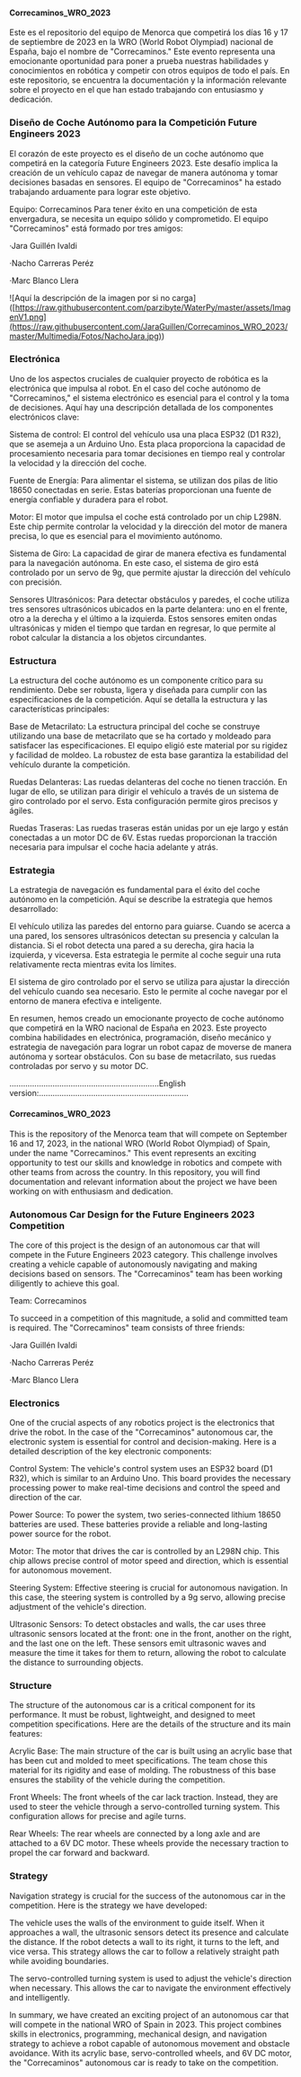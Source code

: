 #### Correcaminos_WRO_2023
Este es el repositorio del equipo de Menorca que competirá los días 16 y 17 de septiembre de 2023 en la WRO (World Robot Olympiad) nacional de España, bajo el nombre de "Correcaminos." Este evento representa una emocionante oportunidad para poner a prueba nuestras habilidades y conocimientos en robótica y competir con otros equipos de todo el país. En este repositorio, se encuentra la documentación y la información relevante sobre el proyecto en el que han estado trabajando con entusiasmo y dedicación.

### Diseño de Coche Autónomo para la Competición Future Engineers 2023
El corazón de este proyecto es el diseño de un coche autónomo que competirá en la categoría Future Engineers 2023. Este desafío implica la creación de un vehículo capaz de navegar de manera autónoma y tomar decisiones basadas en sensores. El equipo de "Correcaminos" ha estado trabajando arduamente para lograr este objetivo.

Equipo: Correcaminos
Para tener éxito en una competición de esta envergadura, se necesita un equipo sólido y comprometido. El equipo "Correcaminos" está formado por tres amigos:

·Jara Guillén Ivaldi

·Nacho Carreras Peréz

·Marc Blanco Llera


<span>![</span><span>Aquí la descripción de la imagen por si no carga</span><span>]</span><span>(</span><span>[https://raw.githubusercontent.com/parzibyte/WaterPy/master/assets/ImagenV1.png](https://raw.githubusercontent.com/JaraGuillen/Correcaminos_WRO_2023/master/Multimedia/Fotos/NachoJara.jpg)</span><span>)</span>

### Electrónica
Uno de los aspectos cruciales de cualquier proyecto de robótica es la electrónica que impulsa al robot. En el caso del coche autónomo de "Correcaminos," el sistema electrónico es esencial para el control y la toma de decisiones. Aquí hay una descripción detallada de los componentes electrónicos clave:

Sistema de control: El control del vehículo usa una placa ESP32 (D1 R32), que se asemeja a un Arduino Uno. Esta placa proporciona la capacidad de procesamiento necesaria para tomar decisiones en tiempo real y controlar la velocidad y la dirección del coche.

Fuente de Energía: Para alimentar el sistema, se utilizan dos pilas de litio 18650 conectadas en serie. Estas baterías proporcionan una fuente de energía confiable y duradera para el robot.

Motor: El motor que impulsa el coche está controlado por un chip L298N. Este chip permite controlar la velocidad y la dirección del motor de manera precisa, lo que es esencial para el movimiento autónomo.

Sistema de Giro: La capacidad de girar de manera efectiva es fundamental para la navegación autónoma. En este caso, el sistema de giro está controlado por un servo de 9g, que permite ajustar la dirección del vehículo con precisión.

Sensores Ultrasónicos: Para detectar obstáculos y paredes, el coche utiliza tres sensores ultrasónicos ubicados en la parte delantera: uno en el frente, otro a la derecha y el último a la izquierda. Estos sensores emiten ondas ultrasónicas y miden el tiempo que tardan en regresar, lo que permite al robot calcular la distancia a los objetos circundantes.

### Estructura
La estructura del coche autónomo es un componente crítico para su rendimiento. Debe ser robusta, ligera y diseñada para cumplir con las especificaciones de la competición. Aquí se detalla la estructura y las características principales:

Base de Metacrilato: La estructura principal del coche se construye utilizando una base de metacrilato que se ha cortado y moldeado para satisfacer las especificaciones. El equipo eligió este material por su rigidez y facilidad de moldeo. La robustez de esta base garantiza la estabilidad del vehículo durante la competición.

Ruedas Delanteras: Las ruedas delanteras del coche no tienen tracción. En lugar de ello, se utilizan para dirigir el vehículo a través de un sistema de giro controlado por el servo. Esta configuración permite giros precisos y ágiles.

Ruedas Traseras: Las ruedas traseras están unidas por un eje largo y están conectadas a un motor DC de 6V. Estas ruedas proporcionan la tracción necesaria para impulsar el coche hacia adelante y atrás.

### Estrategia
La estrategia de navegación es fundamental para el éxito del coche autónomo en la competición. Aquí se describe la estrategia que hemos desarrollado:

El vehículo utiliza las paredes del entorno para guiarse. Cuando se acerca a una pared, los sensores ultrasónicos detectan su presencia y calculan la distancia. Si el robot detecta una pared a su derecha, gira hacia la izquierda, y viceversa. Esta estrategia le permite al coche seguir una ruta relativamente recta mientras evita los límites.

El sistema de giro controlado por el servo se utiliza para ajustar la dirección del vehículo cuando sea necesario. Esto le permite al coche navegar por el entorno de manera efectiva e inteligente.



En resumen, hemos creado un emocionante proyecto de coche autónomo que competirá en la WRO nacional de España en 2023. Este proyecto combina habilidades en electrónica, programación, diseño mecánico y estrategia de navegación para lograr un robot capaz de moverse de manera autónoma y sortear obstáculos. Con su base de metacrilato, sus ruedas controladas por servo y su motor DC.

..................................................................English version:..................................................................

#### Correcaminos_WRO_2023
This is the repository of the Menorca team that will compete on September 16 and 17, 2023, in the national WRO (World Robot Olympiad) of Spain, under the name "Correcaminos." This event represents an exciting opportunity to test our skills and knowledge in robotics and compete with other teams from across the country. In this repository, you will find documentation and relevant information about the project we have been working on with enthusiasm and dedication.

### Autonomous Car Design for the Future Engineers 2023 Competition
The core of this project is the design of an autonomous car that will compete in the Future Engineers 2023 category. This challenge involves creating a vehicle capable of autonomously navigating and making decisions based on sensors. The "Correcaminos" team has been working diligently to achieve this goal.

Team: Correcaminos

To succeed in a competition of this magnitude, a solid and committed team is required. The "Correcaminos" team consists of three friends:

·Jara Guillén Ivaldi

·Nacho Carreras Peréz

·Marc Blanco Llera

### Electronics
One of the crucial aspects of any robotics project is the electronics that drive the robot. In the case of the "Correcaminos" autonomous car, the electronic system is essential for control and decision-making. Here is a detailed description of the key electronic components:

Control System: The vehicle's control system uses an ESP32 board (D1 R32), which is similar to an Arduino Uno. This board provides the necessary processing power to make real-time decisions and control the speed and direction of the car.

Power Source: To power the system, two series-connected lithium 18650 batteries are used. These batteries provide a reliable and long-lasting power source for the robot.

Motor: The motor that drives the car is controlled by an L298N chip. This chip allows precise control of motor speed and direction, which is essential for autonomous movement.

Steering System: Effective steering is crucial for autonomous navigation. In this case, the steering system is controlled by a 9g servo, allowing precise adjustment of the vehicle's direction.

Ultrasonic Sensors: To detect obstacles and walls, the car uses three ultrasonic sensors located at the front: one in the front, another on the right, and the last one on the left. These sensors emit ultrasonic waves and measure the time it takes for them to return, allowing the robot to calculate the distance to surrounding objects.

### Structure
The structure of the autonomous car is a critical component for its performance. It must be robust, lightweight, and designed to meet competition specifications. Here are the details of the structure and its main features:

Acrylic Base: The main structure of the car is built using an acrylic base that has been cut and molded to meet specifications. The team chose this material for its rigidity and ease of molding. The robustness of this base ensures the stability of the vehicle during the competition.

Front Wheels: The front wheels of the car lack traction. Instead, they are used to steer the vehicle through a servo-controlled turning system. This configuration allows for precise and agile turns.

Rear Wheels: The rear wheels are connected by a long axle and are attached to a 6V DC motor. These wheels provide the necessary traction to propel the car forward and backward.

### Strategy
Navigation strategy is crucial for the success of the autonomous car in the competition. Here is the strategy we have developed:

The vehicle uses the walls of the environment to guide itself. When it approaches a wall, the ultrasonic sensors detect its presence and calculate the distance. If the robot detects a wall to its right, it turns to the left, and vice versa. This strategy allows the car to follow a relatively straight path while avoiding boundaries.

The servo-controlled turning system is used to adjust the vehicle's direction when necessary. This allows the car to navigate the environment effectively and intelligently.

In summary, we have created an exciting project of an autonomous car that will compete in the national WRO of Spain in 2023. This project combines skills in electronics, programming, mechanical design, and navigation strategy to achieve a robot capable of autonomous movement and obstacle avoidance. With its acrylic base, servo-controlled wheels, and 6V DC motor, the "Correcaminos" autonomous car is ready to take on the competition.



